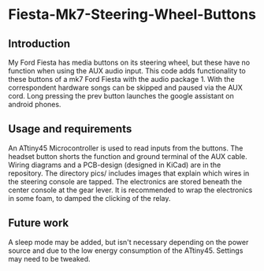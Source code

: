 # Fiesta-Mk7-Steering-Wheel-Buttons

## Introduction
My Ford Fiesta has media buttons on its steering wheel, but these have no function when using the AUX audio input.
This code adds functionality to these buttons of a mk7 Ford 
Fiesta with the audio package 1. With the correspondent hardware songs 
can be skipped and paused via the AUX cord. Long pressing the prev button
launches the google assistant on android phones. 

## Usage and requirements
An ATtiny45 Microcontroller is used to read inputs from the buttons.
The headset button shorts the function and ground terminal of the AUX cable.
Wiring diagrams and a PCB-design (designed in KiCad) are in the repository.
The directory pics/ includes images that explain which wires in the steering console are tapped.
The electronics are stored beneath the center console at the gear lever.
It is recommended to wrap the electronics in some foam, to damped the clicking of the relay.

## Future work
A sleep mode may be added, but isn't necessary depending on the power
source and due to the low energy consumption of the ATtiny45.
Settings may need to be tweaked.
